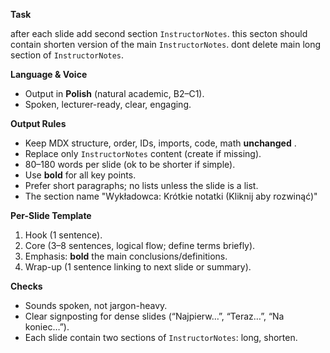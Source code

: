 **Task**

after each slide add second section `InstructorNotes`. this secton should contain shorten version of the main `InstructorNotes`. dont delete main long section of `InstructorNotes`.

**Language & Voice**

* Output in **Polish** (natural academic, B2–C1).
* Spoken, lecturer-ready, clear, engaging.

**Output Rules**

* Keep MDX structure, order, IDs, imports, code, math  **unchanged** .
* Replace only `InstructorNotes` content (create if missing).
* 80–180 words per slide (ok to be shorter if simple).
* Use **bold** for all key points.
* Prefer short paragraphs; no lists unless the slide is a list.
* The section name "Wykładowca: Krótkie notatki (Kliknij aby rozwinąć)"

**Per-Slide Template**

1. Hook (1 sentence).
2. Core (3–8 sentences, logical flow; define terms briefly).
3. Emphasis: **bold** the main conclusions/definitions.
4. Wrap-up (1 sentence linking to next slide or summary).

**Checks**

* Sounds spoken, not jargon-heavy.
* Clear signposting for dense slides (“Najpierw…”, “Teraz…”, “Na koniec…”).
* Each slide contain two sections of `InstructorNotes`: long, shorten.
